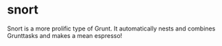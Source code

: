snort
=====

Snort is a more prolific type of Grunt. It automatically nests and combines Grunttasks and makes a mean espresso!
